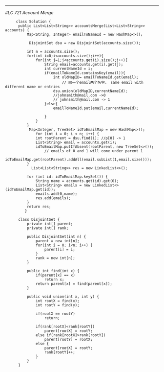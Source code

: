 
-------------------------------------------------------------------------------------------------------------
*#LC 721 Account Merge*



         class Solution {
          public List<List<String>> accountsMerge(List<List<String>> accounts) {
              Map<String, Integer> emailToNameId = new HashMap<>();

               DisjointSet dsu = new DisjointSet(accounts.size());

              int n = accounts.size();
              for(int i=0;i<accounts.size();i++){
                  for(int j=1;j<accounts.get(i).size();j++){
                      String email=accounts.get(i).get(j);
                      int currentNameId = i;
                      if(emailToNameId.containsKey(email)){
                          int oldMapID= emailToNameId.get(email); 
                              // 同一个email两个名字。 same email with different name or entries
                          dsu.union(oldMapID,currentNameId);
                          //johnsmith@mail.com ->0 
                          // johnsmith@mail.com -> 1
                      }else{
                          emailToNameId.put(email,currentNameId);

                      }
                  }
              }
               Map<Integer, TreeSet> idToEmailMap = new HashMap<>();
                  for (int i = 0; i < n; i++) {
                  int rootParent = dsu.find(i); //p[0] -> 1
                  List<String> email = accounts.get(i);
                  idToEmailMap.putIfAbsent(rootParent, new TreeSet<>()); 
                      // emails of 0 and 1 will come under parent 1
                  idToEmailMap.get(rootParent).addAll(email.subList(1,email.size()));
              }
                List<List<String>> res = new LinkedList<>();

              for (int id: idToEmailMap.keySet()) {
                  String name = accounts.get(id).get(0);
                  List<String> emails = new LinkedList<>(idToEmailMap.get(id));
                  emails.add(0,name);
                  res.add(emails);
              }
              return res;
             }

          class DisjointSet {
              private int[] parent;
              private int[] rank;

              public DisjointSet(int n) {
                  parent = new int[n];
                  for(int i = 0; i<n; i++) {
                      parent[i] = i;
                  }
                  rank = new int[n];
              }

              public int find(int x) {
                  if(parent[x] == x)
                      return x;
                  return parent[x] = find(parent[x]);
              }

              public void union(int x, int y) {
                  int rootX = find(x);
                  int rootY = find(y);

                  if(rootX == rootY)
                      return;

                  if(rank[rootX]<rank[rootY])
                      parent[rootX] = rootY;
                  else if(rank[rootX]>rank[rootY])
                      parent[rootY] = rootX;
                  else {
                      parent[rootX] = rootY;
                      rank[rootY]++;
                  }
              }
          }

